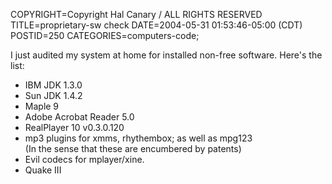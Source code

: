 COPYRIGHT=Copyright Hal Canary / ALL RIGHTS RESERVED
TITLE=proprietary-sw check
DATE=2004-05-31 01:53:46-05:00 (CDT)
POSTID=250
CATEGORIES=computers-code;

I just audited my system at home for installed non-free software. Here's the list:

*   IBM JDK 1.3.0
*   Sun JDK 1.4.2
*   Maple 9
*   Adobe Acrobat Reader 5.0
*   RealPlayer 10 v0.3.0.120
*   mp3 plugins for xmms, rhythembox; as well as mpg123  
    (In the sense that these are encumbered by patents)
*   Evil codecs for mplayer/xine.
*   Quake III

